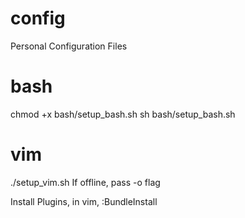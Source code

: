 # config
Personal Configuration Files

# bash
chmod +x bash/setup_bash.sh
sh bash/setup_bash.sh

# vim
./setup_vim.sh
If offline, pass -o flag

Install Plugins,
in vim, :BundleInstall

